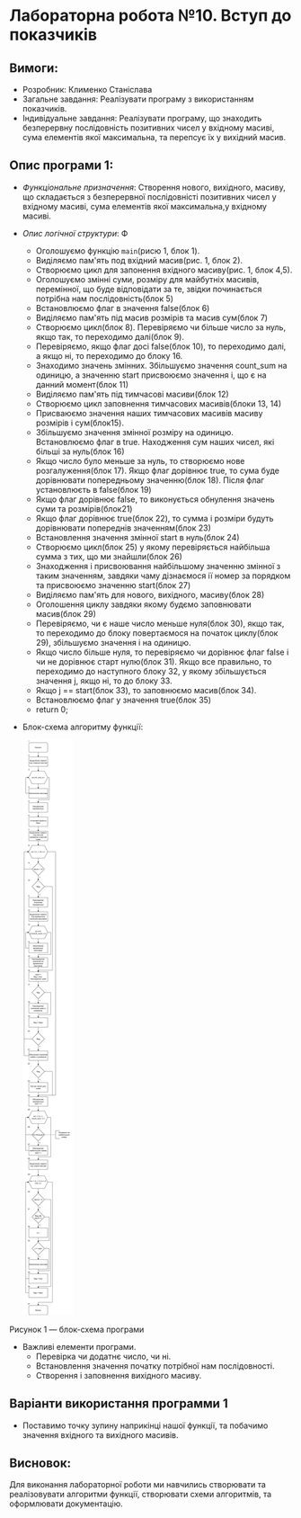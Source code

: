 ﻿# Лабораторна робота №10. Вступ до показчиків
## Вимоги:
-   Розробник: Клименко Станіслава
-   Загальне завдання: Реалізувати програму з використанням показчиків.
- Індивідуальне завдання: Реалізувати програму, що знаходить безперервну послідовність позитивних чисел у вхідному масиві, сума елементів якої максимальна, та перепсує їх у вихідний масив.

 ## Опис програми 1:

 - *Функціональне призначення*:  Створення нового, вихідного, масиву, що складається з безперервної послідовністі позитивних чисел у вхідному масиві, сума елементів якої максимальна,у вхідному масиві.

 - *Опис логічної структури*: Ф
    * Оголошуємо функцію ``main``(рисю 1, блок 1).
    * Виділяємо пам'ять под вхідний масив(рис. 1, блок 2).
    * Створюємо цикл для запонення вхідного масиву(рис. 1, блок 4,5).
    * Оголошуємо змінні суми, розміру для майбутніх масивів, перемінної, що буде відповідати за те, звідки починається потрібна нам послідовність(блок 5)
    * Встановлюємо флаг в значення false(блок 6)
    * Виділяємо пам'ять під масив розмірів та масив сум(блок 7)
    * Створюємо цикл(блок 8). Перевіряємо чи більше число за нуль, якщо так, то переходимо далі(блок 9).
    * Перевіряємо, якщо флаг досі false(блок 10), то переходимо далі, а якщо ні, то переходимо до блоку 16.
    * Знаходимо значень змінних. Збільшуємо значення count_sum на одиницю, а значенню start присвоюємо значення i, що є на данний момент(блок 11)
    * Виділяємо пам'ять під тимчасові масиви(блок 12)
    * Створюємо цикл заповнення тимчасових масивів(блоки 13, 14)
    * Присваюємо значення наших тимчасових масивів масиву розмірів і сум(блок15).
    * Збільшуємо значення змінної розміру на одиницю. Встановлюємо флаг в true. Находження сум наших чисел, які більші за нуль(блок 16)
    * Якщо число було меньше за нуль, то створюємо нове розгалуження(блок 17). Якщо флаг дорівнює true, то сума буде дорівнювати попередньому значенню(блок 18). Після флаг установлюєть в false(блок 19)
    * Якщо флаг дорівнює false, то виконується обнулення значень суми та розмірів(блок21)
    * Якщо флаг дорівнює true(блок 22), то сумма і розміри будуть дорівнювати попереднів значенням(блок 23)
    * Встановлення значення змінної start в нуль(блок 24)
    * Створюємо цикл(блок 25) у якому перевіряється найбільша сумма з тих, що ми знайшли(блок 26)
    * Знаходження і присвоювання найбільшому значенню змінної з таким значенням, завдяки чаму дізнаємося ії номер за порядком та присвоюємо значенню start(блок 27)
    * Виділяємо пам'ять для нового, вихідного, масиву(блок 28)
    * Оголошення циклу завдяки якому будємо заповнювати масив(блок 29)
    * Перевіряємо, чи є наше число меньше нуля(блок 30), якщо так, то переходимо до блоку повертаємося на початок циклу(блок 29), збільшуємо значення i на одиницю.
    * Якщо число більше нуля, то перевіряємо чи дорівнює флаг false і чи не дорівнює старт нулю(блок 31). Якщо все правильно, то переходимо до наступного блоку 32, у якому збільшується значення j, якщо ні, то до блоку 33.
    * Якщо j == start(блок 33), то заповнюємо масив(блок 34).
    * Встановлюємо флаг у значення true(блок 35)
    * return 0;
 - Блок-схема алгоритму функції:

     ![enter image description here](asses/lab11.png)
     
Рисунок 1 — блок-схема програми
- Важливі елементи програми.
    * Перевірка чи додатнє число, чи ні.
    * Встановлення значення початку потрібної нам послідовності.
    * Створення і заповнення вихідного масиву.

## Варіанти використання программи 1
- Поставимо точку зупину наприкінці нашої функції, та побачимо значення вхідного та вихідного масивів.

## Висновок:
Для виконання лабораторної роботи ми навчились створювати та реалізовувати алгоритми функції, створювати схеми алгоритмів, та оформлювати документацію.
